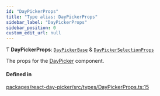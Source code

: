 ```yaml
---
id: "DayPickerProps"
title: "Type alias: DayPickerProps"
sidebar_label: "DayPickerProps"
sidebar_position: 0
custom_edit_url: null
---
```


Ƭ **DayPickerProps**: [`DayPickerBase`](../interfaces/DayPickerBase) & [`DayPickerSelectionProps`](DayPickerSelectionProps)

The props for the [DayPicker](../functions/DayPicker) component.

#### Defined in

[packages/react-day-picker/src/types/DayPickerProps.ts:15](https://github.com/gpbl/react-day-picker/blob/0df406c0/packages/react-day-picker/src/types/DayPickerProps.ts#L15)
